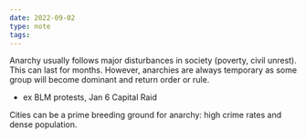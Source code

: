 ```yaml
---
date: 2022-09-02
type: note
tags: 
---
```


Anarchy usually follows major disturbances in society (poverty, civil unrest). This can last for months. However, anarchies are always temporary as some group will become dominant and return order or rule.
- ex BLM protests, Jan 6 Capital Raid

Cities can be a prime breeding ground for anarchy: high crime rates and dense population.
